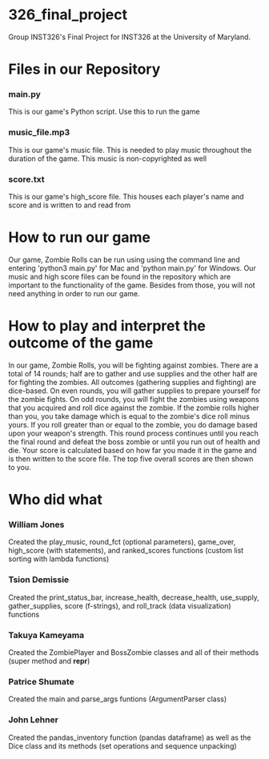 # 326_final_project
Group INST326's Final Project for INST326 at the University of Maryland.


# Files in our Repository
### main.py 
This is our game's Python script. Use this to run the game

### music_file.mp3 
This is our game's music file. This is needed to play music throughout the duration of the game. 
This music is non-copyrighted as well

### score.txt 
This is our game's high_score file. This houses each player's name and score and is written to and read from


# How to run our game
Our game, Zombie Rolls can be run using using the command line and entering 'python3 main.py' for Mac 
and 'python main.py' for Windows. Our music and high score files can be found in the repository which are 
important to the functionality of the game. Besides from those, you will not need anything in order to run 
our game.


# How to play and interpret the outcome of the game
In our game, Zombie Rolls, you will be fighting against zombies. There are a total of 14 rounds; half are to gather 
and use supplies and the other half are for fighting the zombies. All outcomes (gathering supplies and fighting) are
dice-based. On even rounds, you will gather supplies to prepare yourself for the zombie fights. On odd rounds, you
will fight the zombies using weapons that you acquired and roll dice against the zombie. If the zombie rolls higher 
than you, you take damage which is equal to the zombie's dice roll minus yours. If you roll greater than or equal to
the zombie, you do damage based upon your weapon's strength. This round process continues until you reach the final 
round and defeat the boss zombie or until you run out of health and die. Your score is calculated based on how far 
you made it in the game and is then written to the score file. The top five overall scores are then shown to you.


# Who did what
### William Jones 
Created the play_music, round_fct (optional parameters), game_over, high_score (with statements), and ranked_scores functions (custom list sorting with lambda functions)

### Tsion Demissie 
Created the print_status_bar, increase_health, decrease_health, use_supply, gather_supplies, score (f-strings), and roll_track (data visualization) functions

### Takuya Kameyama 
Created the ZombiePlayer and BossZombie classes and all of their methods (super method and __repr__)

### Patrice Shumate 
Created the main and parse_args funtions (ArgumentParser class)

### John Lehner 
Created the pandas_inventory function (pandas dataframe) as well as the Dice class and its methods (set operations and sequence unpacking)
